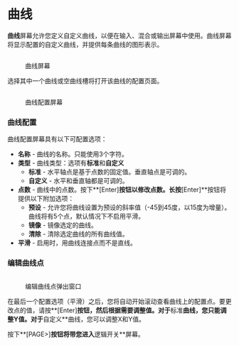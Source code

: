 # 曲线

**曲线**屏幕允许您定义自定义曲线，以便在输入、混合或输出屏幕中使用。曲线屏幕将显示配置的自定义曲线，并提供每条曲线的图形表示。

<figure><img src="//edgetx-static.zkl2333.com/bwcurves1.png" alt=""><figcaption><p>曲线屏幕</p></figcaption></figure>

选择其中一个曲线或空曲线槽将打开该曲线的配置页面。

<figure><img src="//edgetx-static.zkl2333.com/bwcurves2.png" alt=""><figcaption><p>曲线配置屏幕</p></figcaption></figure>

### 曲线配置

曲线配置屏幕具有以下可配置选项：

* **名称** - 曲线的名称。只能使用3个字符。
* **类型** - 曲线类型：选项有**标准**和**自定义**
  * **标准** - 水平轴点是基于点数的固定值。垂直轴点是可调的。
  * **自定义** - 水平和垂直轴都是可调的。
* **点数** - 曲线中的点数。按下**\[Enter]**按钮以修改点数。长按**\[Enter]**按钮将提供以下附加选项：
  * **预设** - 允许您将曲线设置为预设的斜率值（-45到45度，以15度为增量）。曲线将有5个点，默认情况下不启用平滑。
  * **镜像** - 镜像选定的曲线。
  * **清除** - 清除选定曲线的所有曲线值。
* **平滑** - 启用时，用曲线连接点而不是直线。

### 编辑曲线点

<figure><img src="//edgetx-static.zkl2333.com/bwcurves3.png" alt=""><figcaption><p>编辑曲线点弹出窗口</p></figcaption></figure>

在最后一个配置选项（平滑）之后，您将自动开始滚动查看曲线上的配置点。要更改点的值，请按**\[Enter]**按钮，然后根据需要调整值。对于**标准**曲线，您只能调整Y值。对于**自定义**曲线，您可以调整X和Y值。

按下**\[PAGE>]**按钮将带您进入**逻辑开关**屏幕。
